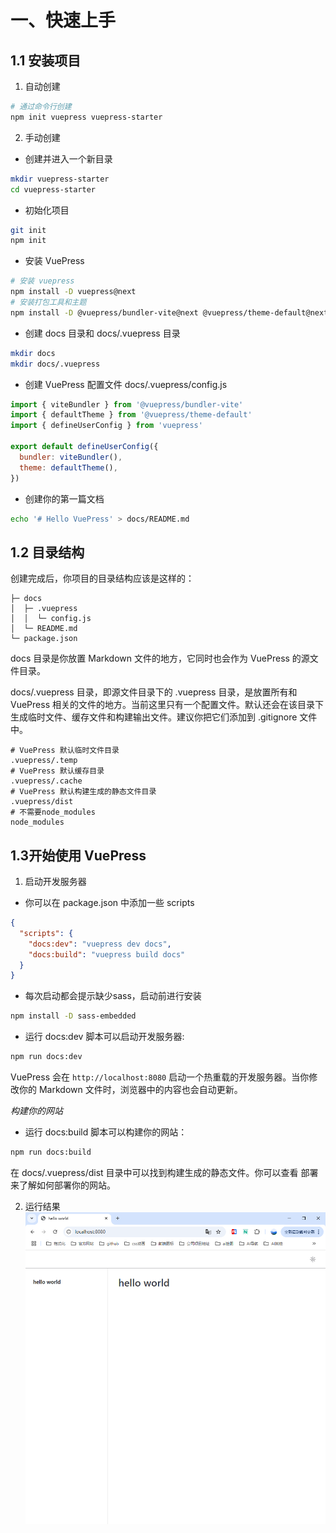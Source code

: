 # 一、快速上手
##  1.1 安装项目

1. 自动创建
```sh
# 通过命令行创建
npm init vuepress vuepress-starter
```
2. 手动创建
- 创建并进入一个新目录
```sh
mkdir vuepress-starter
cd vuepress-starter
```

- 初始化项目
```sh
git init
npm init
```

- 安装 VuePress
```sh
# 安装 vuepress
npm install -D vuepress@next
# 安装打包工具和主题
npm install -D @vuepress/bundler-vite@next @vuepress/theme-default@next
```

- 创建 docs 目录和 docs/.vuepress 目录
```sh
mkdir docs
mkdir docs/.vuepress
```
- 创建 VuePress 配置文件 docs/.vuepress/config.js
```js
import { viteBundler } from '@vuepress/bundler-vite'
import { defaultTheme } from '@vuepress/theme-default'
import { defineUserConfig } from 'vuepress'

export default defineUserConfig({
  bundler: viteBundler(),
  theme: defaultTheme(),
})
```
- 创建你的第一篇文档
```sh
echo '# Hello VuePress' > docs/README.md
```




##  1.2 目录结构
创建完成后，你项目的目录结构应该是这样的：

```
├─ docs
│  ├─ .vuepress
│  │  └─ config.js
│  └─ README.md
└─ package.json
```

docs 目录是你放置 Markdown 文件的地方，它同时也会作为 VuePress 的源文件目录。

docs/.vuepress 目录，即源文件目录下的 .vuepress 目录，是放置所有和 VuePress 相关的文件的地方。当前这里只有一个配置文件。默认还会在该目录下生成临时文件、缓存文件和构建输出文件。建议你把它们添加到 .gitignore 文件中。

```
# VuePress 默认临时文件目录
.vuepress/.temp
# VuePress 默认缓存目录
.vuepress/.cache
# VuePress 默认构建生成的静态文件目录
.vuepress/dist
# 不需要node_modules
node_modules
```

## 1.3开始使用 VuePress

1. 启动开发服务器

- 你可以在 package.json 中添加一些 scripts
```json
{
  "scripts": {
    "docs:dev": "vuepress dev docs",
    "docs:build": "vuepress build docs"
  }
}
```

- 每次启动都会提示缺少sass，启动前进行安装
```sh
npm install -D sass-embedded
```


- 运行 docs:dev 脚本可以启动开发服务器:
```sh
npm run docs:dev
```

VuePress 会在 `http://localhost:8080` 启动一个热重载的开发服务器。当你修改你的 Markdown 文件时，浏览器中的内容也会自动更新。

*构建你的网站*

- 运行 docs:build 脚本可以构建你的网站：
```sh
npm run docs:build
```

在 docs/.vuepress/dist 目录中可以找到构建生成的静态文件。你可以查看 部署 来了解如何部署你的网站。

2.  运行结果
![](/other/document/vuepress/01.jpg)

